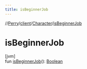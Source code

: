 ```yaml
---
title: isBeginnerJob
---
```

//[Perry](../../../index.html)/[client](../index.html)/[Character](index.html)/[isBeginnerJob](is-beginner-job.html)



# isBeginnerJob



[jvm]\
fun [isBeginnerJob](is-beginner-job.html)(): [Boolean](https://kotlinlang.org/api/latest/jvm/stdlib/kotlin/-boolean/index.html)




